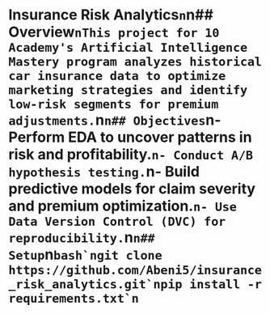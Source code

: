 # Insurance Risk Analytics`n`n## Overview`nThis project for 10 Academy's Artificial Intelligence Mastery program analyzes historical car insurance data to optimize marketing strategies and identify low-risk segments for premium adjustments.`n`n## Objectives`n- Perform EDA to uncover patterns in risk and profitability.`n- Conduct A/B hypothesis testing.`n- Build predictive models for claim severity and premium optimization.`n- Use Data Version Control (DVC) for reproducibility.`n`n## Setup`n```bash`ngit clone https://github.com/Abeni5/insurance_risk_analytics.git`npip install -r requirements.txt`n```
